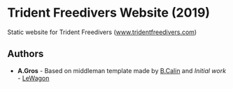 # Trident Freedivers Website (2019)
Static website for Trident Freedivers (www.tridentfreedivers.com)

## Authors
* **A.Gros** - Based on middleman template made by [B.Calin](https://github.com/benoitcalin/middleman-bootstrap4-template)  and *Initial work* - [LeWagon](https://github.com/lewagon/middleman-template)
